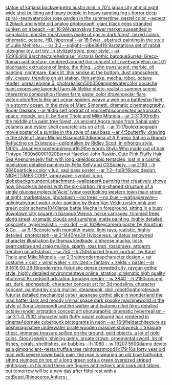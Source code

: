 [statue of katjana bockweg](https://www.ebank.nz/aiartgenerator?category=statue%2520of%2520katjana%2520bockweg)[retro austin mini in 70's japan city at mid night wide shot building and many people in   heavy rainning fog j-horror  deep spiral](https://www.ebank.nz/aiartgenerator?category=retro%2520austin%2520mini%2520in%252070%27s%2520japan%2520city%2520at%2520mid%2520night%2520wide%2520shot%2520building%2520and%2520many%2520people%2520in%2520%2520%2520heavy%2520rainning%2520fog%2520j-horror%2520%2520deep%2520spiral)[--test](https://www.ebank.nz/aiartgenerator?category=--test)[watercolor rose garden in the summertime, pastel color --aspect 3:2](https://www.ebank.nz/aiartgenerator?category=watercolor%2520rose%2520garden%2520in%2520the%2520summertime%2C%2520pastel%2520color%2520--aspect%25203%3A2)[black and white old analog photograph, giant black eggs stranded sunken on a beach --ar 16:9](https://www.ebank.nz/aiartgenerator?category=black%2520and%2520white%2520old%2520analog%2520photograph%2C%2520giant%2520black%2520eggs%2520stranded%2520sunken%2520on%2520a%2520beach%2520--ar%252016%3A9)[Aivazovsky](https://www.ebank.nz/aiartgenerator?category=Aivazovsky)[a flower market suspended in ice](https://www.ebank.nz/aiartgenerator?category=a%2520flower%2520market%2520suspended%2520in%2520ice)[galactic monster mushrooms made of gas in dark forest, mixed colors, cinematic, octane, HD, hiperreal --ar 16:9](https://www.ebank.nz/aiartgenerator?category=galactic%2520monster%2520mushrooms%2520made%2520of%2520gas%2520in%2520dark%2520forest%2C%2520mixed%2520colors%2C%2520cinematic%2C%2520octane%2C%2520HD%2C%2520hiperreal%2520--ar%252016%3A9)[war , abstract painting in the style of Julie Mehretu :: --ar 3:2 --uplight](https://www.ebank.nz/aiartgenerator?category=war%2520%2C%2520abstract%2520painting%2520in%2520the%2520style%2520of%2520Julie%2520Mehretu%2520%3A%3A%2520--ar%25203%3A2%2520--uplight)[--vibe](https://www.ebank.nz/aiartgenerator?category=--vibe)[384](https://www.ebank.nz/aiartgenerator?category=384)[16:9](https://www.ebank.nz/aiartgenerator?category=16%3A9)[artstation](https://www.ebank.nz/aiartgenerator?category=artstation)[a set of rabbit ,designer toy, art toy ,in stylized style, pixar style, --ar 16:9](https://www.ebank.nz/aiartgenerator?category=a%2520set%2520of%2520rabbit%2520%2Cdesigner%2520toy%2C%2520art%2520toy%2520%2Cin%2520stylized%2520style%2C%2520pixar%2520style%2C%2520--ar%252016%3A9)[](https://www.ebank.nz/aiartgenerator?category=)[16:9](https://www.ebank.nz/aiartgenerator?category=16%3A9)[16:9](https://www.ebank.nz/aiartgenerator?category=16%3A9)[architecture](https://www.ebank.nz/aiartgenerator?category=architecture)[hellraiser Victoria Gothic baroque](https://www.ebank.nz/aiartgenerator?category=hellraiser%2520Victoria%2520Gothic%2520baroque)[Surreal Greco-Roman architecture, centered around the concept of Love](https://www.ebank.nz/aiartgenerator?category=Surreal%2520Greco-Roman%2520architecture%2C%2520centered%2520around%2520the%2520concept%2520of%2520Love)[Evangelion unit 01  bioorganic extrusions of limbs, the thing,, John translucent, marble, oil painting, nightmare, back lit, thin smoke at the bottom, dust atmospheric, oily, creepy, trending on art station, thin smoke, mecha, robot, octane render, unreal engine 5, photorealism](https://www.ebank.nz/aiartgenerator?category=Evangelion%2520unit%252001%2520%2520bioorganic%2520extrusions%2520of%2520limbs%2C%2520the%2520thing%2C%2C%2520John%2520translucent%2C%2520marble%2C%2520oil%2520painting%2C%2520nightmare%2C%2520back%2520lit%2C%2520thin%2520smoke%2520at%2520the%2520bottom%2C%2520dust%2520atmospheric%2C%2520oily%2C%2520creepy%2C%2520trending%2520on%2520art%2520station%2C%2520thin%2520smoke%2C%2520mecha%2C%2520robot%2C%2520octane%2520render%2C%2520unreal%2520engine%25205%2C%2520photorealism)[500](https://www.ebank.nz/aiartgenerator?category=500)[350](https://www.ebank.nz/aiartgenerator?category=350)[engine](https://www.ebank.nz/aiartgenerator?category=engine)[watercolor gouache paint expressive lavendel farm 4k lifelike photo-realistic summer scenic interesting composition flower farm pastel color drawing](https://www.ebank.nz/aiartgenerator?category=watercolor%2520gouache%2520paint%2520expressive%2520lavendel%2520farm%25204k%2520lifelike%2520photo-realistic%2520summer%2520scenic%2520interesting%2520composition%2520flower%2520farm%2520pastel%2520color%2520drawing)[solar flare watercolor](https://www.ebank.nz/aiartgenerator?category=solar%2520flare%2520watercolor)[effects,8k](https://www.ebank.nz/aiartgenerator?category=effects%2C8k)[giant ocean spiders weave a web on a battleship fleet, in a stormy ocean. in the style of Marc Simonetti, dramatic cinematography, Roger Deakins --ar 16:9](https://www.ebank.nz/aiartgenerator?category=giant%2520ocean%2520spiders%2520weave%2520a%2520web%2520on%2520a%2520battleship%2520fleet%2C%2520in%2520a%2520stormy%2520ocean.%2520in%2520the%2520style%2520of%2520Marc%2520Simonetti%2C%2520dramatic%2520cinematography%2C%2520Roger%2520Deakins%2520--ar%252016%3A9)[a self portrait of yourself](https://www.ebank.nz/aiartgenerator?category=a%2520self%2520portrait%2520of%2520yourself)[disconnected astronauts, space, moody, sci-fi, by Karel Thole and Mike Mignola --ar 2:3](https://www.ebank.nz/aiartgenerator?category=disconnected%2520astronauts%2C%2520space%2C%2520moody%2C%2520sci-fi%2C%2520by%2520Karel%2520Thole%2520and%2520Mike%2520Mignola%2520--ar%25202%3A3)[1000](https://www.ebank.nz/aiartgenerator?category=1000)[red](https://www.ebank.nz/aiartgenerator?category=red)[In the middle of a palm tree forest, an ancient Agora made from Sabal palm columns and oyster shell concrete sits on a hill. --ar 11:17](https://www.ebank.nz/aiartgenerator?category=In%2520the%2520middle%2520of%2520a%2520palm%2520tree%2520forest%2C%2520an%2520ancient%2520Agora%2520made%2520from%2520Sabal%2520palm%2520columns%2520and%2520oyster%2520shell%2520concrete%2520sits%2520on%2520a%2520hill.%2520--ar%252011%3A17)[bolex](https://www.ebank.nz/aiartgenerator?category=bolex)[risograph movie poster of a sunrise in the style of saul bass --ar 4:5](https://www.ebank.nz/aiartgenerator?category=risograph%2520movie%2520poster%2520of%2520a%2520sunrise%2520in%2520the%2520style%2520of%2520saul%2520bass%2520--ar%25204%3A5)[butterfly, drawing in the style of Jean-Michel Basquiat](https://www.ebank.nz/aiartgenerator?category=butterfly%2C%2520drawing%2520in%2520the%2520style%2520of%2520Jean-Michel%2520Basquiat)[4:3](https://www.ebank.nz/aiartgenerator?category=4%3A3)[diorama of A Pigeon Sat on a Branch Reflecting on Existence](https://www.ebank.nz/aiartgenerator?category=diorama%2520of%2520A%2520Pigeon%2520Sat%2520on%2520a%2520Branch%2520Reflecting%2520on%2520Existence)[--uplight](https://www.ebank.nz/aiartgenerator?category=--uplight)[alien by Ridley Scott, in nihonga style, 1800s, Japanese poster](https://www.ebank.nz/aiartgenerator?category=alien%2520by%2520Ridley%2520Scott%2C%2520in%2520nihonga%2520style%2C%25201800s%2C%2520Japanese%2520poster)[anime](https://www.ebank.nz/aiartgenerator?category=anime)[oni](https://www.ebank.nz/aiartgenerator?category=oni)[16:9](https://www.ebank.nz/aiartgenerator?category=16%3A9)[the words Shyla Who made out of hair Tintype 1800s](https://www.ebank.nz/aiartgenerator?category=the%2520words%2520Shyla%2520Who%2520made%2520out%2520of%2520hair%2520Tintype%25201800s)[6000](https://www.ebank.nz/aiartgenerator?category=6000)[1920](https://www.ebank.nz/aiartgenerator?category=1920)[Earnst Haeckel John Ruskin, Cute Pink Fluffy Hair Sea Anenome,jelly fish with long kaleidoscopic tentacles, lost in a cosmic maelstrom detailed painting by Felix Kelly and CGSociety. --w 2160 --h 3840](https://www.ebank.nz/aiartgenerator?category=Earnst%2520Haeckel%2520John%2520Ruskin%2C%2520Cute%2520Pink%2520Fluffy%2520Hair%2520Sea%2520Anenome%2Cjelly%2520fish%2520with%2520long%2520kaleidoscopic%2520tentacles%2C%2520lost%2520in%2520a%2520cosmic%2520maelstrom%2520detailed%2520painting%2520by%2520Felix%2520Kelly%2520and%2520CGSociety.%2520--w%25202160%2520--h%25203840)[particles,](https://www.ebank.nz/aiartgenerator?category=particles%2C)[color y luz, saul bass poster --ar 1:2](https://www.ebank.nz/aiartgenerator?category=color%2520y%2520luz%2C%2520saul%2520bass%2520poster%2520--ar%25201%3A2)[--hd](https://www.ebank.nz/aiartgenerator?category=--hd)[9:16](https://www.ebank.nz/aiartgenerator?category=9%3A16)[logo design, NIGHTTIMES CORP, vaporwave, symbol, icon, globe](https://www.ebank.nz/aiartgenerator?category=logo%2520design%2C%2520NIGHTTIMES%2520CORP%2C%2520vaporwave%2C%2520symbol%2C%2520icon%2C%2520globe)[background](https://www.ebank.nz/aiartgenerator?category=background)[oni,attachment](https://www.ebank.nz/aiartgenerator?category=oni%2Cattachment)[--wallpaper](https://www.ebank.nz/aiartgenerator?category=--wallpaper)[A painting that creatively shows how Glycolysis begins with the six-carbon, ring-shaped structure of a single glucose molecule](https://www.ebank.nz/aiartgenerator?category=A%2520painting%2520that%2520creatively%2520shows%2520how%2520Glycolysis%2520begins%2520with%2520the%2520six-carbon%2C%2520ring-shaped%2520structure%2520of%2520a%2520single%2520glucose%2520molecule)["Acid"](https://www.ebank.nz/aiartgenerator?category=%22Acid%22)[/view overlooking western town main street at night, marketplace, photobash --no trees --no blue --wallpaper](https://www.ebank.nz/aiartgenerator?category=/view%2520overlooking%2520western%2520town%2520main%2520street%2520at%2520night%2C%2520marketplace%2C%2520photobash%2520--no%2520trees%2520--no%2520blue%2520--wallpaper)[wire](https://www.ebank.nz/aiartgenerator?category=wire)[--uplight](https://www.ebank.nz/aiartgenerator?category=--uplight)[abstract water color painting by Bram Van Velde,poster,pink and green color scheme](https://www.ebank.nz/aiartgenerator?category=abstract%2520water%2520color%2520painting%2520by%2520Bram%2520Van%2520Velde%2Cposter%2Cpink%2520and%2520green%2520color%2520scheme)[1040](https://www.ebank.nz/aiartgenerator?category=1040)[large battle Mecha in foreground, sitting in a busy downtown city square in baroque Vienna, horse carriages, trimmed trees along street, dramatic clouds and sunshine, matte painting, highly detailed, cgsociety, hyperrealistic, --no dof, --ar 16:9](https://www.ebank.nz/aiartgenerator?category=large%2520battle%2520Mecha%2520in%2520foreground%2C%2520sitting%2520in%2520a%2520busy%2520downtown%2520city%2520square%2520in%2520baroque%2520Vienna%2C%2520horse%2520carriages%2C%2520trimmed%2520trees%2520along%2520street%2C%2520dramatic%2520clouds%2520and%2520sunshine%2C%2520matte%2520painting%2C%2520highly%2520detailed%2C%2520cgsociety%2C%2520hyperrealistic%2C%2520--no%2520dof%2C%2520--ar%252016%3A9)[key](https://www.ebank.nz/aiartgenerator?category=key)[camera poster by Koustrup & Co. --ar 9:16](https://www.ebank.nz/aiartgenerator?category=camera%2520poster%2520by%2520Koustrup%2520%26%2520Co.%2520--ar%25209%3A16)[cenote with monolith inside, light rays, realistic, highly detailed, photograph--ar 2:1](https://www.ebank.nz/aiartgenerator?category=cenote%2520with%2520monolith%2520inside%2C%2520light%2520rays%2C%2520realistic%2C%2520highly%2520detailed%2C%2520photograph--ar%25202%3A1)[440](https://www.ebank.nz/aiartgenerator?category=440)[res](https://www.ebank.nz/aiartgenerator?category=res)[3d Hylocereus. undatus,renowned character illustration by thomas kindkade, alphonse mucha, loish, beatriceblue and craig mullins, sparth, ross tran, rossdraws, artgerm, trending on artstation, --w 750 --h 750](https://www.ebank.nz/aiartgenerator?category=3d%2520Hylocereus.%2520undatus%2Crenowned%2520character%2520illustration%2520by%2520thomas%2520kindkade%2C%2520alphonse%2520mucha%2C%2520loish%2C%2520beatriceblue%2520and%2520craig%2520mullins%2C%2520sparth%2C%2520ross%2520tran%2C%2520rossdraws%2C%2520artgerm%2C%2520trending%2520on%2520artstation%2C%2520--w%2520750%2520--h%2520750)[cloaked figure, portrait, by Karel Thole and Mike Mignola --ar 2:3](https://www.ebank.nz/aiartgenerator?category=cloaked%2520figure%2C%2520portrait%2C%2520by%2520Karel%2520Thole%2520and%2520Mike%2520Mignola%2520--ar%25202%3A3)[rain](https://www.ebank.nz/aiartgenerator?category=rain)[render](https://www.ebank.nz/aiartgenerator?category=render)[map](https://www.ebank.nz/aiartgenerator?category=map)[character design + rat costume + cult + wind waker + stylized + fantasy + zelda + pastel --ar 9:16](https://www.ebank.nz/aiartgenerator?category=character%2520design%2520%2B%2520rat%2520costume%2520%2B%2520cult%2520%2B%2520wind%2520waker%2520%2B%2520stylized%2520%2B%2520fantasy%2520%2B%2520zelda%2520%2B%2520pastel%2520--ar%25209%3A16)[16:9](https://www.ebank.nz/aiartgenerator?category=16%3A9)[3:2](https://www.ebank.nz/aiartgenerator?category=3%3A2)[9:16](https://www.ebank.nz/aiartgenerator?category=9%3A16)[render](https://www.ebank.nz/aiartgenerator?category=render)[retro-futuristic dense crowded city, raygun gothic style, highly detailed environment](https://www.ebank.nz/aiartgenerator?category=retro-futuristic%2520dense%2520crowded%2520city%2C%2520raygun%2520gothic%2520style%2C%2520highly%2520detailed%2520environment)[eve online, stratios, cinematic high quality photoreal 8k redshift artstation trending render --w 3840 --h 2160](https://www.ebank.nz/aiartgenerator?category=eve%2520online%2C%2520stratios%2C%2520cinematic%2520high%2520quality%2520photoreal%25208k%2520redshift%2520artstation%2520trending%2520render%2520--w%25203840%2520--h%25202160)[concept art, dark, spongebob, character concept art for 3d modeling, character concept, painting by craig mullins, steampunk, doll, robot](https://www.ebank.nz/aiartgenerator?category=concept%2520art%2C%2520dark%2C%2520spongebob%2C%2520character%2520concept%2520art%2520for%25203d%2520modeling%2C%2520character%2520concept%2C%2520painting%2520by%2520craig%2520mullins%2C%2520steampunk%2C%2520doll%2C%2520robot)[Gogh](https://www.ebank.nz/aiartgenerator?category=Gogh)[grotesque futurist detailed mechanical cyber japanese gothic alice in wonderland the mad hatter dark and moody liminal space dark spooky machineworld in the style of floria sigismondi and tim walker and tsutomu nihei hires detailed octane render artstation concept art photographic cinematic hyperrealism --ar 3:1](https://www.ebank.nz/aiartgenerator?category=grotesque%2520futurist%2520detailed%2520mechanical%2520cyber%2520japanese%2520gothic%2520alice%2520in%2520wonderland%2520the%2520mad%2520hatter%2520dark%2520and%2520moody%2520liminal%2520space%2520dark%2520spooky%2520machineworld%2520in%2520the%2520style%2520of%2520floria%2520sigismondi%2520and%2520tim%2520walker%2520and%2520tsutomu%2520nihei%2520hires%2520detailed%2520octane%2520render%2520artstation%2520concept%2520art%2520photographic%2520cinematic%2520hyperrealism%2520--ar%25203%3A1)[::0.75](https://www.ebank.nz/aiartgenerator?category=%3A%3A0.75)[3D character with fluffy pastel coloured hair rendered in cinema4d](https://www.ebank.nz/aiartgenerator?category=3D%2520character%2520with%2520fluffy%2520pastel%2520coloured%2520hair%2520rendered%2520in%2520cinema4d)[ornate cyberpunk pictograms in neon --ar 16:9](https://www.ebank.nz/aiartgenerator?category=ornate%2520cyberpunk%2520pictograms%2520in%2520neon%2520--ar%252016%3A9)[field](https://www.ebank.nz/aiartgenerator?category=field)[architecture as bosh](https://www.ebank.nz/aiartgenerator?category=architecture%2520as%2520bosh)[imaginative underwater pirate wooden massive shipwreck :: treasure chest, immense treasure spilled on the ground, gold objects, a lot of gold coins, fancy jewelry, shining gems, ornate crown, ornemental sword, lot of fishes, corals, shellfishes, air bubbles --h 1080 --w 1920](https://www.ebank.nz/aiartgenerator?category=imaginative%2520underwater%2520pirate%2520wooden%2520massive%2520shipwreck%2520%3A%3A%2520treasure%2520chest%2C%2520immense%2520treasure%2520spilled%2520on%2520the%2520ground%2C%2520gold%2520objects%2C%2520a%2520lot%2520of%2520gold%2520coins%2C%2520fancy%2520jewelry%2C%2520shining%2520gems%2C%2520ornate%2520crown%2C%2520ornemental%2520sword%2C%2520lot%2520of%2520fishes%2C%2520corals%2C%2520shellfishes%2C%2520air%2520bubbles%2520--h%25201080%2520--w%25201920)[7:5](https://www.ebank.nz/aiartgenerator?category=7%3A5)[500](https://www.ebank.nz/aiartgenerator?category=500)[danny devito as a gimp](https://www.ebank.nz/aiartgenerator?category=danny%2520devito%2520as%2520a%2520gimp)[ancient](https://www.ebank.nz/aiartgenerator?category=ancient)[--test](https://www.ebank.nz/aiartgenerator?category=--test)[a truffala tree rainforest](https://www.ebank.nz/aiartgenerator?category=a%2520truffala%2520tree%2520rainforest)[mood](https://www.ebank.nz/aiartgenerator?category=mood)[11:17](https://www.ebank.nz/aiartgenerator?category=11%3A17)[9:16](https://www.ebank.nz/aiartgenerator?category=9%3A16)[a forty year old man with severe lower back pain, the man is wearing an old blue bathrobe, sitting slumped on top of a long green sofa a green oversized striped nightgown, in his mind there are figures and ledgers and rows and tables, but tomorrow will be a new day after fitful rest with a cat](https://www.ebank.nz/aiartgenerator?category=a%2520forty%2520year%2520old%2520man%2520with%2520severe%2520lower%2520back%2520pain%2C%2520the%2520man%2520is%2520wearing%2520an%2520old%2520blue%2520bathrobe%2C%2520sitting%2520slumped%2520on%2520top%2520of%2520a%2520long%2520green%2520sofa%2520a%2520green%2520oversized%2520striped%2520nightgown%2C%2520in%2520his%2520mind%2520there%2520are%2520figures%2520and%2520ledgers%2520and%2520rows%2520and%2520tables%2C%2520but%2520tomorrow%2520will%2520be%2520a%2520new%2520day%2520after%2520fitful%2520rest%2520with%2520a%2520cat)[Beast,Rhinoceros,Antlers」](https://www.ebank.nz/aiartgenerator?category=Beast%2CRhinoceros%2CAntlers%E3%80%8D)
